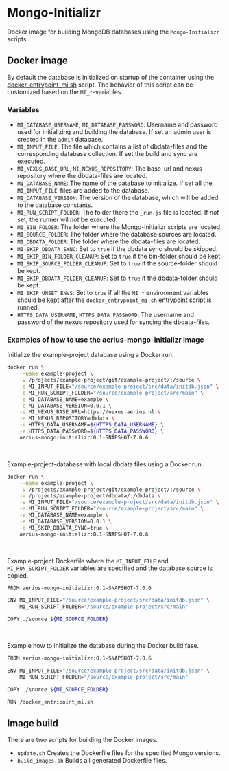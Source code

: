 # Mongo-Initializr

Docker image for building MongoDB databases using the `Mongo-Initializr` scripts.

## Docker image

By default the database is initialized on startup of the container using the [docker_entrypoint_mi.sh](docker/docker_entrypoint_mi.sh) script. The behavior of this script can be customized based on the `MI_*`-variables.

### Variables

* `MI_DATABASE_USERNAME`, `MI_DATABASE_PASSWORD`: Username and password used for initializing and building the database. If set an admin user is created in the `admin` database.
* `MI_INPUT_FILE`: The file which contains a list of dbdata-files and the corresponding database collection. If set the build and sync are executed.
* `MI_NEXUS_BASE_URL`, `MI_NEXUS_REPOSITORY`: The base-url and nexus repository where the dbdata-files are located.
* `MI_DATABASE_NAME`: The name of the database to initialize. If set all the `MI_INPUT_FILE`-files are added to the database.
* `MI_DATABASE_VERSION`: The version of the database, which will be added to the database constants. 
* `MI_RUN_SCRIPT_FOLDER`: The folder there the `_run.js` file is located. If *not* set, the runner wil *not* be executed.
* `MI_BIN_FOLDER`: The folder where the Mongo-Initializr scripts are located.
* `MI_SOURCE_FOLDER`: The folder where the database sources are located.
* `MI_DBDATA_FOLDER`: The folder where the dbdata-files are located.
* `MI_SKIP_DBDATA_SYNC`: Set to `true` if the dbdata sync should be skipped.
* `MI_SKIP_BIN_FOLDER_CLEANUP`: Set to `true` if the bin-folder should be kept.
* `MI_SKIP_SOURCE_FOLDER_CLEANUP`: Set to `true` if the source-folder should be kept.
* `MI_SKIP_DBDATA_FOLDER_CLEANUP`: Set to `true` if the dbdata-folder should be kept.
* `MI_SKIP_UNSET_ENVS`: Set to `true` if all the `MI_*` environment variables should be kept after the `docker_entrypoint_mi.sh` entrypoint script is runned.
* `HTTPS_DATA_USERNAME`, `HTTPS_DATA_PASSWORD`: The username and password of the nexus repository used for syncing the dbdata-files.

### Examples of how to use the aerius-mongo-initializr image

Initialize the example-project database using a Docker run.
``` bash
docker run \
	--name example-project \
	-v /projects/example-project/git/example-project/:/source \
	-e MI_INPUT_FILE="/source/example-project/src/data/initdb.json" \
	-e MI_RUN_SCRIPT_FOLDER="/source/example-project/src/main" \
	-e MI_DATABASE_NAME=example \
	-e MI_DATABASE_VERSION=0.0.1 \
	-e MI_NEXUS_BASE_URL=https://nexus.aerius.nl \
	-e MI_NEXUS_REPOSITORY=dbdata \
	-e HTTPS_DATA_USERNAME=${HTTPS_DATA_USERNAME} \
	-e HTTPS_DATA_PASSWORD=${HTTPS_DATA_PASSWORD} \
	aerius-mongo-initializr:0.1-SNAPSHOT-7.0.6
```

<br>

Example-project-database with local dbdata files using a Docker run.
``` bash
docker run \
	--name example-project \
	-v /projects/example-project/git/example-project/:/source \
	-v /projects/example-project/dbdata/:/dbdata \
	-e MI_INPUT_FILE="/source/example-project/src/data/initdb.json" \
	-e MI_RUN_SCRIPT_FOLDER="/source/example-project/src/main" \
	-e MI_DATABASE_NAME=example \
	-e MI_DATABASE_VERSION=0.0.1 \
	-e MI_SKIP_DBDATA_SYNC=true \
	aerius-mongo-initializr:0.1-SNAPSHOT-7.0.6
```

<br>

Example-project Dockerfile where the `MI_INPUT_FILE` and `MI_RUN_SCRIPT_FOLDER` variables are specified and the database source is copied.
```bash
FROM aerius-mongo-initializr:0.1-SNAPSHOT-7.0.6

ENV MI_INPUT_FILE="/source/example-project/src/data/initdb.json" \
    MI_RUN_SCRIPT_FOLDER="/source/example-project/src/main"

COPY ./source ${MI_SOURCE_FOLDER}
```

<br>

Example how to initialize the database during the Docker build fase.
```bash
FROM aerius-mongo-initializr:0.1-SNAPSHOT-7.0.6

ENV MI_INPUT_FILE="/source/example-project/src/data/initdb.json" \
    MI_RUN_SCRIPT_FOLDER="/source/example-project/src/main"

COPY ./source ${MI_SOURCE_FOLDER}

RUN /docker_entripoint_mi.sh
```

## Image build

There are two scripts for building the Docker images.
* `update.sh` Creates the Dockerfile files for the specified Mongo versions.
* `build_images.sh` Builds all generated Dockerfile files.
